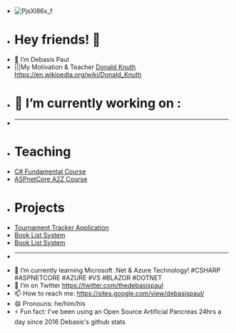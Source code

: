 - ![PjsXl86x_f](https://user-images.githubusercontent.com/8848622/133393437-5b634d45-a202-4869-8860-63c004562b39.jpg)
- <h1>Hey friends! 👋</h1> 
- 🔭 I’m Debasis Paul
-  |||My Motivation & Teacher [Donald Knuth](https://cs.stanford.edu/~knuth/) https://en.wikipedia.org/wiki/Donald_Knuth
- <h1>🔭 I’m currently working on :</h1>
- <hr>
- <h1>Teaching</h1>
- [C# Fundamental Course](https://github.com/DebasisPaul/CsharpWithDebasisPaul)
- [ASPnetCore A2Z Course](https://github.com/DebasisPaul/ASPnetCoreWithDebasisPaul)
- <h1>Projects</h1>
- [Tournament Tracker Application](https://github.com/DebasisPaul/TournamentTracker)
- [Book List System](https://github.com/DebasisPaul/BookListMVC)
- [Book List System](https://github.com/DebasisPaul/BookListRazor)
- <hr>
- 🌱 I’m currently learning Microsoft .Net & Azure Technology! #CSHARP #ASPNETCORE #AZURE #VS #BLAZOR #DOTNET 
- 🤔 I’m on Twitter https://twitter.com/thedebasispaul
- 📫 How to reach me: https://sites.google.com/view/debasispaul/
- 😄 Pronouns: he/him/his
- ⚡ Fun fact: I've been using an Open Source Artificial Pancreas 24hrs a day since 2016 Debasis's github stats
